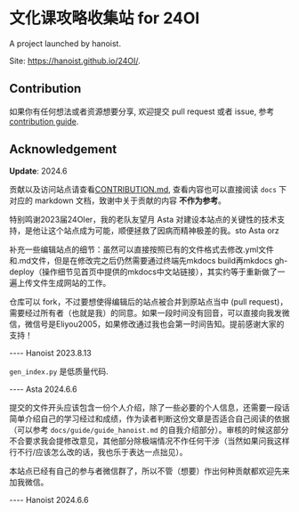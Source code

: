 # 文化课攻略收集站 for 24OI

A project launched by hanoist.

Site: https://hanoist.github.io/24OI/.

## Contribution

如果你有任何想法或者资源想要分享, 欢迎提交 pull request 或者 issue, 参考 [contribution guide](./CONTRIBUTION.md).

## Acknowledgement

**Update**: 2024.6

贡献以及访问站点请查看[CONTRIBUTION.md](./CONTRIBUTION.md), 查看内容也可以直接阅读 `docs` 下对应的 markdown 文档，致谢中关于贡献的内容 **不作为参考**。

特别鸣谢2023届24OIer，我的老队友望月 Asta 对建设本站点的关键性的技术支持，是他让这个站点成为可能，顺便拯救了因病而精神极差的我。sto Asta orz

补充一些编辑站点的细节：虽然可以直接按照已有的文件格式去修改.yml文件和.md文件，但是在修改完之后仍然需要通过终端先mkdocs build再mkdocs gh-deploy（操作细节见首页中提供的mkdocs中文站链接），其实约等于重新做了一遍上传文件生成网站的工作。

仓库可以 fork，不过要想使得编辑后的站点被合并到原站点当中 (pull request)，需要经过所有者（也就是我）的同意。如果一段时间没有回音，可以直接向我发微信，微信号是Eliyou2005，如果修改通过我也会第一时间告知。提前感谢大家的支持！

---- Hanoist 2023.8.13

`gen_index.py` 是低质量代码.

---- Asta 2024.6.6

提交的文件开头应该包含一份个人介绍，除了一些必要的个人信息，还需要一段话简单介绍自己的学习经过和成绩，作为读者判断这份文章是否适合自己阅读的依据（可以参考 `docs/guide/guide_hanoist.md` 的自我介绍部分）。审核的时候这部分不合要求我会提修改意见，其他部分除极端情况不作任何干涉（当然如果问我这样行不行/应该怎么改的话，我也乐于表达一点拙见）。

本站点已经有自己的参与者微信群了，所以不管（想要）作出何种贡献都欢迎先来加我微信。

---- Hanoist 2024.6.6
